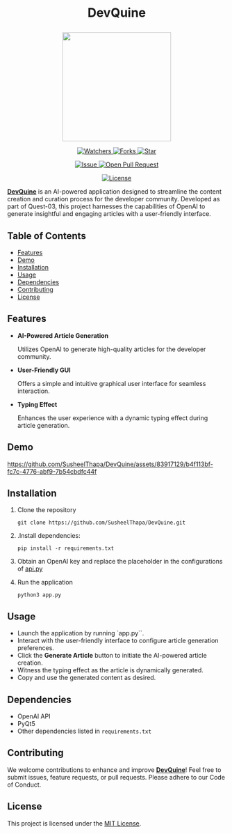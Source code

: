 # <p align="center">DevQuine</p>


<p align="center"><img src="https://github.com/SusheelThapa/DevQuine/assets/83917129/ca934ff8-d3ea-495e-a155-3f9b1d652ff7" width="250" height="250"/></p>

<p align="center">
    <p align="center">
        <a href="https://github.com/SusheelThapa/DevQuine/" target="blank">
            <img src="https://img.shields.io/github/watchers/SusheelThapa/command?style=for-the-badge&logo=appveyor" alt="Watchers"/>
        </a>
        <a href="https://github.com/SusheelThapa/DevQuine/fork" target="blank">
            <img src="https://img.shields.io/github/forks/SusheelThapa/command?style=for-the-badge&logo=appveyor" alt="Forks"/>
        </a>
        <a href="https://github.com/SusheelThapa/DevQuine/stargazers" target="blank">
            <img src="https://img.shields.io/github/stars/SusheelThapa/command?style=for-the-badge&logo=appveyor" alt="Star"/>
        </a>
    </p>
    <p align="center">
        <a href="https://github.com/SusheelThapa/DevQuine/issues" target="blank">
            <img src="https://img.shields.io/github/issues/SusheelThapa/command.svg?style=for-the-badge&logo=appveyor" alt="Issue"/>
        </a>
        <a href="https://github.com/SusheelThapa/DevQuine/pulls" target="blank">
            <img src="https://img.shields.io/github/issues-pr/SusheelThapa/command.svg?style=for-the-badge&logo=appveyor" alt="Open Pull Request"/>
        </a>
    </p>
    <p align="center">
        <a href="https://github.com/SusheelThapa/DevQuine/blob/master/LICENSE" target="blank">
            <img src="https://img.shields.io/github/license/SusheelThapa/command?style=for-the-badge&logo=appveyor" alt="License" />
        </a>
    </p>
</p>

[**DevQuine**](https://github.com/SusheelThapa/DevQuine) is an AI-powered application designed to streamline the content creation and curation process for the developer community. Developed as part of Quest-03, this project harnesses the capabilities of OpenAI to generate insightful and engaging articles with a user-friendly interface.

## Table of Contents


- [Features](#features)
- [Demo](#demo)
- [Installation](#installation)
- [Usage](#usage)
- [Dependencies](#dependencies)
- [Contributing](#contributing)
- [License](#license)

## Features

- **AI-Powered Article Generation**

  Utilizes OpenAI to generate high-quality articles for the developer community.

- **User-Friendly GUI**

  Offers a simple and intuitive graphical user interface for seamless interaction.

- **Typing Effect**

  Enhances the user experience with a dynamic typing effect during article generation.

## Demo

https://github.com/SusheelThapa/DevQuine/assets/83917129/b4f113bf-fc7c-4776-abf9-7b54cbdfc44f

## Installation

1. Clone the repository

   ```shell
   git clone https://github.com/SusheelThapa/DevQuine.git
   ```

2. .Install dependencies:

   ```shell
   pip install -r requirements.txt
   ```

3. Obtain an OpenAI key and replace the placeholder in the configurations of [api.py](./api.py#L4)

4. Run the application

   ```shell
   python3 app.py
   ```

## Usage

- Launch the application by running `app.py``.
- Interact with the user-friendly interface to configure article generation preferences.
- Click the **Generate Article** button to initiate the AI-powered article creation.
- Witness the typing effect as the article is dynamically generated.
- Copy and use the generated content as desired.

## Dependencies

- OpenAI API
- PyQt5
- Other dependencies listed in `requirements.txt`

## Contributing

We welcome contributions to enhance and improve [**DevQuine**](https://github.com/SusheelThapa/DevQuine)! Feel free to submit issues, feature requests, or pull requests. Please adhere to our Code of Conduct.

## License

This project is licensed under the [MIT License](./LICENSE).
